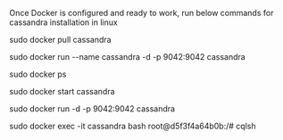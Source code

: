 Once Docker is configured and ready to work, run below commands for cassandra installation in linux






sudo docker pull cassandra


sudo docker run --name cassandra -d -p 9042:9042 cassandra


sudo docker ps


sudo docker start cassandra


sudo docker run -d -p 9042:9042 cassandra


sudo docker exec -it cassandra bash
root@d5f3f4a64b0b:/# cqlsh

